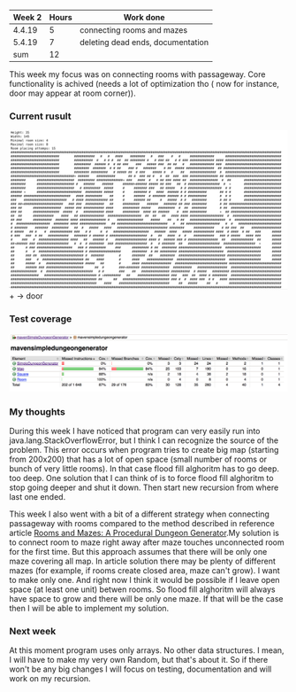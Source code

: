 Week 2 | Hours | Work done
------ | ------| ------
4.4.19|    5   |connecting rooms and mazes
5.4.19|    7   |deleting dead ends, documentation
sum | 12  |      

This week my focus was on connecting rooms with passageway. Core functionality is achived (needs a lot of optimization tho (
now for instance, door may appear at room corner)).

### Current rusult  
<img src="https://github.com/alemati/simpleDungeonGeneratorTiralabra2019/blob/master/documentation/mapAfterWeek4.png" width="1000">  
+ -> door   

### Test coverage
<img src="https://github.com/alemati/simpleDungeonGeneratorTiralabra2019/blob/master/documentation/testCoverageAfterWeek4.png" width="1000">  

### My thoughts
During this week I have noticed that program can very easily run into java.lang.StackOverflowError, but I think I can recognize the source of the problem. This error occurs when program tries to create big map (starting from 200x200) that has a lot of open space (small number of rooms or bunch of very little rooms). In that case flood fill alghoritm has to go deep. too deep. One solution that I can think of is to force flood fill alghoritm to stop going deeper and shut it down. Then start new recursion from where last one ended.

This week I also went with a bit of a different strategy when connecting passageway with rooms compared to the method described in reference article [Rooms and Mazes: A Procedural Dungeon Generator](http://journal.stuffwithstuff.com/2014/12/21/rooms-and-mazes/).My solution is to connect room to maze right away after maze touches unconnected room for the first time. But this approach assumes that there will be only one maze covering all map. In article solution there may be plenty of different mazes (for example, if rooms create closed area, maze can't grow). I want to make only one. And right now I think it would be  possible if I leave open space (at least one unit) betwen rooms. So flood fill alghoritm will always have space to grow and there will be only one maze. If that will be the case then I will be able to implement my solution.

### Next week
At this moment program uses only arrays. No other data structures. I mean, I will have to make my very own Random, but that's about it. So if there won't be any big changes I will focus on testing, documentation and will work on my recursion.
